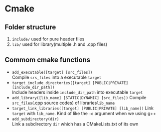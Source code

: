# Cmake
## Folder structure
1. `include/` used for pure header files
2. `lib/` used for library(multiple .h and .cpp files) 

## Commom cmake functions
* `add_executable([target] [src_files])`<br />
Compile `srs_files` into a executable `target`
* `target_include_directories([target] [PUBLIC|PRIVATE] [include_dir_path])`<br />
Include headers inside `include_dir_path` into executable `target`<br />
* `add_library([lib_name] [STATIC|DYNAMIC] [src_files])`
Compile `src_files`(.cpp source codes) of libraries`lib_name`<br />
* `target_link_libraries([target] [PUBLIC|PRIVATE] [lib_name])`
Link `target` with `lib_name`. Kind of like the `-o` argument when we using g++
* `add_subdirectory(dir)`<br />
Link a subdirectory `dir` which has a CMakeLists.txt of its own
